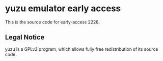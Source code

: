 yuzu emulator early access
=============

This is the source code for early-access 2228.

## Legal Notice

yuzu is a GPLv2 program, which allows fully free redistribution of its source code.